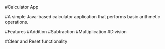 #Calculator App

#A simple Java-based calculator application that performs basic arithmetic operations.

#Features
  #Addition
  #Subtraction
  #Multiplication
  #Division

#Clear and Reset functionality

